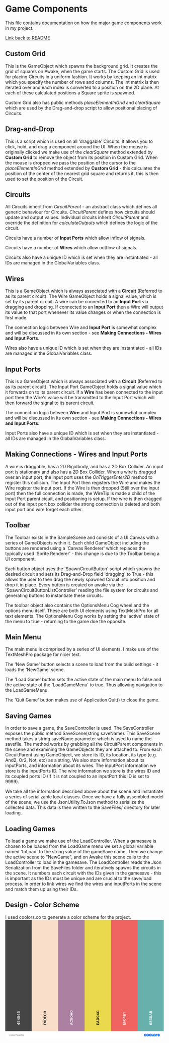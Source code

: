 # Game Components

This file contains documentation on how the major game components work in my project.

[Link back to README](../README.md)

## Custom Grid
This is the GameObject which spawns the background grid. It creates the grid of squares on Awake, when the game starts. 
The Custom Grid is used for placing Circuits in a uniform fashion. It works by keeping an int matrix which you specify the number of rows and columns. The int matrix is then iterated over and each index is converted to a position on the 2D plane. At each of these calculated positions a Square sprite is spawned.

Custom Grid also has public methods *placeElementInGrid* and *clearSquare* which are used by the Drag-and-drop script to allow positional placing of Circuits.

## Drag-and-Drop
This is a script which is used on all 'draggable' Circuits. It allows you to click, hold, and drag a component around the UI. When the mouse is originally clicked we make use of the *clearSquare* method extended by **Custom Grid** to remove the object from its position in Custom Grid. When the mouse is dropped we pass the position of the cursor
to the *placeElementInGrid* method extended by **Custom Grid** - this calculates the position of the center of the nearest grid square and returns it, this is then used to set the position of the Circuit.

## Circuits
All Circuits inherit from *CircuitParent* - an abstract class which defines all generic behaviour for Circuits. *CircuitParent* defines how circuits should update and output values. Individual circuits inherit *CircuitParent* and override the definition for *calculateOutputs* which defines the logic of the circuit.

Circuits have a number of **Input Ports** which allow inflow of signals.

Circuits have a number of **Wires** which allow outflow of signals.

Circuits also have a unique ID which is set when they are instantiated - all IDs are managed in the GlobalVariables class.

## Wires
This is a GameObject which is always associated with a **Circuit** (Referred to as its parent circuit). The Wire GameObject holds a signal value, which is set by its parent circuit. A wire can be connected to an **Input Port** via dragging and dropping. If connected to an **Input Port** then a Wire will output its value to that port whenever its value changes or when the connection is first made.

The connection logic between Wire and **Input Port** is somewhat complex and will be discussed in its own section - see **Making Connections - Wires and Input Ports**.

Wires also have a unique ID which is set when they are instantiated - all IDs are managed in the GlobalVariables class.

## Input Ports
This is a GameObject which is always associated with a **Circuit** (Referred to as its parent circuit). The Input Port GameObject holds a signal value which it forwards on to its parent circuit. If a **Wire** has been connected to the input port then the Wire's value will be transmitted to the Input Port which will then forward the signal to its parent circuit.

The connection logic between **Wire** and Input Port is somewhat complex and will be discussed in its own section - see **Making Connections - Wires and Input Ports**.

Input Ports also have a unique ID which is set when they are instantiated - all IDs are managed in the GlobalVariables class.

## Making Connections - Wires and Input Ports
A wire is draggable, has a 2D Rigidbody, and has a 2D Box Collider. An input port is stationary and also has a 2D Box Collider. When a wire is dragged over an input port, the input port uses the *OnTriggerEnter2D* method to register this collision. The Input Port then registers the Wire and makes the Wire register the input port. If the Wire is then dropped (Still over the input port) then the full connection is made, the WireTip is made a child of the Input Port parent cicuit, and positioning is setup. If the wire is then dragged out of the input port box collider the strong connection is deleted and both input port and wire forget each other.

## Toolbar
The Toolbar exists in the SampleScene and consists of a UI Canvas with a series of GameObjects within it. Each child GameObject including the buttons are rendered using a 'Canvas Renderer' which replaces the typically used 'Sprite Renderer' - this change is due to the Toolbar being a UI component.

Each button object uses the 'SpawnCircuitButton' script which spawns the desired circuit and sets its Drag-and-Drop field 'dragging' to True - this allows the user to then drag the newly spawned Circuit into position and drop it in place.
Every button is created on awake via the 'SpawnCircuitButtonListController' reading the file system for circuits and generating buttons to instantiate these circuits.

The toolbar object also contains the OptionsMenu Cog wheel and the options menu itself. These are both UI elements using TextMeshPro for all text elements. The OptionsMenu Cog works by setting the 'active' state of the menu to true - returning to the game doe the opposite.

## Main Menu
The main menu is comprised by a series of UI elements. I make use of the TextMeshPro package for nicer text. 

The 'New Game' button selects a scene to load from the build settings - it loads the 'NewGame' scene. 

The 'Load Game' button sets the active state of the main menu to false and the active state of the 'LoadGameMenu' to true. Thus allowing navigation to the LoadGameMenu.

The 'Quit Game' button makes use of Application.Quit() to close the game.

## Saving Games
In order to save a game, the SaveController is used. The SaveController exposes the public method SaveScene(string saveName). This SaveScene method takes a string saveName parameter which is used to name the savefile. The method works by grabbing all the CircuitParent components in the scene and examining the GameObjects they are attached to. From each CircuitParent using GameObject, we store its ID, its location, its type (e.g. And2, Or2, Not, etc) as a string. We also store information about its inputPorts, and information about its wires. The inputPort information we store is the inputPorts ID. The wire information we store is the wires ID and its coupled ports ID (If it is not coupled to an inputPort this ID is set to 9999).

We take all the information described above about the scene and instantiate a series of serializable local classes. Once we have a fully assembled model of the scene, we use the JsonUtility.ToJson method to serialize the collected data. This data is then written to the SaveFiles/ directory for later loading.

## Loading Games
To load a game we make use of the LoadController. When a gamesave is chosen to be loaded from the LoadGame menu we set a global variable named 'toLoad' to the string value of the gameSave name. Then we change the active scene to "NewGame", and on Awake this scene calls to the LoadController to load in the gamesave. The LoadController reads the Json Serialization from the SaveFiles folder and iteratively spawns the circuits in the scene. It numbers each circuit with the IDs given in the gamesave - this is important as the IDs must be unique and are crucial to the save/load process. In order to link wires we find the wires and inputPorts in the scene and match them up using their IDs.

## Design - Color Scheme
I used coolors.co to generate a color scheme for the project. ![Color Scheme](./colorPalette.png)